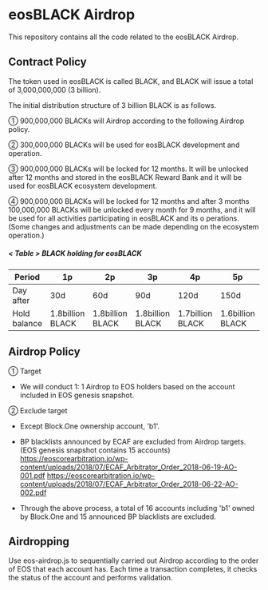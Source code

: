 # eosBLACK Airdrop
This repository contains all the code related to the eosBLACK Airdrop.

## Contract Policy
The token used in eosBLACK is called BLACK, and BLACK will issue a total of 3,000,000,000 (3 billion).

The initial distribution structure of 3 billion BLACK is as follows.

① 900,000,000 BLACKs will Airdrop according to the following Airdrop policy.

② 300,000,000 BLACKs will be used for eosBLACK development and operation. 

③ 900,000,000 BLACKs will be locked for 12 months. It will be unlocked after 12 months and stored in the eosBLACK Reward Bank and it will be used for eosBLACK ecosystem development.

④ 900,000,000 BLACKs will be locked for 12 months and after 3 months 100,000,000 BLACKs will be unlocked  every month for 9 months, and it will be used for all activities participating in eosBLACK and its  o perations. (Some changes and adjustments can be made depending on the ecosystem operation.)

##### < Table > BLACK holding for eosBLACK

| Period | 1p	| 2p	| 3p	| 4p	| 5p	| 6p	| 7p	| 8p	| 9p	| 10p	| 11p	| 12p |
| -------- | --- | --- | --- | --- | --- | --- | --- | --- | --- | --- | --- | --- |
| Day after	| 30d	| 60d	| 90d	| 120d	| 150d	| 180d	| 210d	| 240d	| 270d	| 300d	| 330d | 360d |
| Hold balance | 1.8billion BLACK	| 1.8billion BLACK	| 1.8billion BLACK	| 1.7billion BLACK	| 1.6billion BLACK	| 1.5billion BLACK	| 1.4billion BLACK	| 1.3billion BLACK	| 1.2billion BLACK	|1.1billion BLACK	| 1billion BLACK	| 0.9billion BLACK |


## Airdrop Policy
① Target
  - We will conduct 1: 1 Airdrop to EOS holders based on the account included in EOS genesis snapshot.

② Exclude target
  - Except Block.One ownership account, 'b1'.
  - BP blacklists announced by ECAF are excluded from Airdrop targets. (EOS genesis snapshot contains 15 accounts)
     https://eoscorearbitration.io/wp-content/uploads/2018/07/ECAF_Arbitrator_Order_2018-06-19-AO-001.pdf
     https://eoscorearbitration.io/wp-content/uploads/2018/07/ECAF_Arbitrator_Order_2018-06-22-AO-002.pdf

   - Through the above process, a total of 16 accounts including 'b1' owned by Block.One and 15 announced BP blacklists are excluded.


## Airdropping
Use eos-airdrop.js to sequentially carried out Airdrop according to the order of EOS that each account has.
Each time a transaction completes, it checks the status of the account and performs validation.
